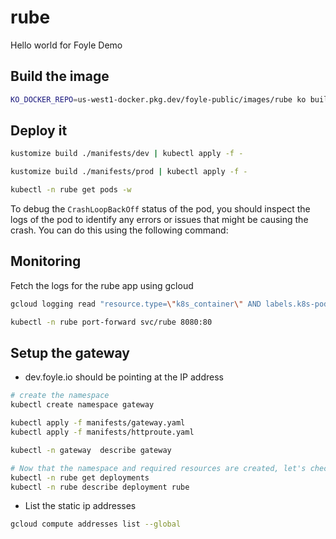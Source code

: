 # rube

Hello world for Foyle Demo

## Build the image

```bash {"id":"01JATZXXEKVEKSE44Z3PY1S45F","interactive":"true"}
KO_DOCKER_REPO=us-west1-docker.pkg.dev/foyle-public/images/rube ko build .
```

## Deploy it

```bash {"id":"01JAV0AB0THJFS20GKNWMXMN05","interactive":"true"}
kustomize build ./manifests/dev | kubectl apply -f -
```

```bash {"id":"01JAVQ4MPFX0G0E1A9RA1PEZWM","interactive":"true"}
kustomize build ./manifests/prod | kubectl apply -f -
```

```bash {"id":"01JAV0B6T625Z5G4KM3WA4SPCN","interactive":"false"}
kubectl -n rube get pods -w
```

To debug the `CrashLoopBackOff` status of the pod, you should inspect the logs of the pod to identify any errors or issues that might be causing the crash. You can do this using the following command:

## Monitoring

Fetch the logs for the rube app using gcloud

```bash {"id":"01JAV0FH9HF58VMYEWAJ7CKD5Z","interactive":"true"}
gcloud logging read "resource.type=\"k8s_container\" AND labels.k8s-pod/app=\"rube\"" --limit=100 --freshness=1h --format="table(severity,timestamp,jsonPayload.message,jsonPayload.traceId)"
```

```bash
kubectl -n rube port-forward svc/rube 8080:80
```

## Setup the gateway

* dev.foyle.io should be pointing at the IP address

```sh
# create the namespace
kubectl create namespace gateway
```

```bash {"id":"01JAVBT0TSW5X05QV13WTJDN6X","interactive":"true"}
kubectl apply -f manifests/gateway.yaml
kubectl apply -f manifests/httproute.yaml
```

```bash
kubectl -n gateway  describe gateway
```

```bash {"id":"01JAVCQ2EP3X6X8Z53R5HFJZSH","interactive":"false"}
# Now that the namespace and required resources are created, let's check the deployment status of the rube app.
kubectl -n rube get deployments
kubectl -n rube describe deployment rube
```

* List the static ip addresses

```bash {"id":"01JAVCDY7XDY2X58WPV8T6111R","interactive":"false"}
gcloud compute addresses list --global
```
